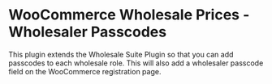 # WooCommerce Wholesale Prices - Wholesaler Passcodes
This plugin extends the Wholesale Suite Plugin so that you can add passcodes to each wholesale role. This will also add a wholesaler passcode field on the WooCommerce registration page.
